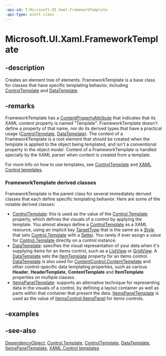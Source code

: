 ```yaml
---
-api-id: T:Microsoft.UI.Xaml.FrameworkTemplate
-api-type: winrt class
---
```


<!-- Class syntax.
public class FrameworkTemplate : Windows.UI.Xaml.DependencyObject, Windows.UI.Xaml.IFrameworkTemplate
-->

# Microsoft.UI.Xaml.FrameworkTemplate

## -description
Creates an element tree of elements. FrameworkTemplate is a base class for classes that have specific templating behavior, including [ControlTemplate](../microsoft.ui.xaml.controls/controltemplate.md) and [DataTemplate](datatemplate.md).

## -remarks
FrameworkTemplate has a [ContentPropertyAttribute](../microsoft.ui.xaml.markup/contentpropertyattribute.md) that indicates that its XAML content property is named "Template". FrameworkTemplate doesn't define a property of that name, nor do its derived types that have a practical usage ([ControlTemplate](../microsoft.ui.xaml.controls/controltemplate.md), [DataTemplate](datatemplate.md)). The content of a FrameworkTemplate is a root element that should be created when the template is applied to the object being templated, and isn't a conventional property in the object model. Content of a FrameworkTemplate is handled specially by the XAML parser when content is created from a template.

For more info on how to use templates, see [ControlTemplate](../microsoft.ui.xaml.controls/controltemplate.md) and [XAML Control templates](/windows/apps/design/style/xaml-control-templates).

### **FrameworkTemplate** derived classes

FrameworkTemplate is the parent class for several immediately derived classes that each define specific templating behavior. Here are some of the notable derived classes:

+ [ControlTemplate](../microsoft.ui.xaml.controls/controltemplate.md): this is used as the value of the [Control.Template](../microsoft.ui.xaml.controls/control_template.md) property, which defines the visuals of a control by applying the template. You almost always define a [ControlTemplate](../microsoft.ui.xaml.controls/controltemplate.md) as a XAML resource, using an implicit key [TargetType](style_targettype.md) that is the same as a [Style](style.md) that sets [Control.Template](../microsoft.ui.xaml.controls/control_template.md) with a [Setter](setter.md). You rarely if ever assign a value for [Control.Template](../microsoft.ui.xaml.controls/control_template.md) directly on a control instance.
+ [DataTemplate](datatemplate.md): specifies the visual representation of your data when it's supplying items for an items control, such as a [ListView](../microsoft.ui.xaml.controls/listview.md) or [GridView](../microsoft.ui.xaml.controls/gridview.md). A [DataTemplate](datatemplate.md) sets the [ItemTemplate](../microsoft.ui.xaml.controls/itemscontrol_itemtemplate.md) property for an items control. [DataTemplate](datatemplate.md) is also used for [ContentControl.ContentTemplate](../microsoft.ui.xaml.controls/contentcontrol_contenttemplate.md) and other control-specific data templating properties, such as various **Header**, **HeaderTemplate**, **ContentTemplate** and **ItemTemplate** properties on multiple classes.
+ [ItemsPanelTemplate](../microsoft.ui.xaml.controls/itemspaneltemplate.md): supports an alternative technique for representing data in the visuals of a control, by defining a layout container as well as parts within that container that present the data. [ItemsPanelTemplate](../microsoft.ui.xaml.controls/itemspaneltemplate.md) is used as the value of [ItemsControl.ItemsPanel](../microsoft.ui.xaml.controls/itemscontrol_itemspanel.md) for items controls.
<!--Others?-->


## -examples

## -see-also
[DependencyObject](dependencyobject.md), [Control.Template](../microsoft.ui.xaml.controls/control_template.md), [ControlTemplate](../microsoft.ui.xaml.controls/controltemplate.md), [DataTemplate](datatemplate.md), [ItemsPanelTemplate](../microsoft.ui.xaml.controls/itemspaneltemplate.md), [XAML Control templates](/windows/apps/design/style/xaml-control-templates)
